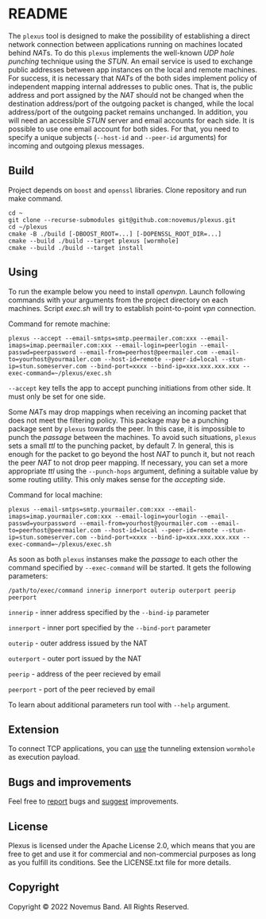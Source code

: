 # README

The `plexus` tool is designed to make the possibility of establishing a direct network connection between applications running on machines located behind *NAT*s. To do this `plexus` implements the well-known *UDP hole punching* technique using the *STUN*. An email service is used to exchange public addresses between app instances on the local and remote machines. For success, it is necessary that *NAT*s of the both sides implement policy of independent mapping internal addresses to public ones. That is, the public address and port assigned by the *NAT* should not be changed when the destination address/port of the outgoing packet is changed, while the local address/port of the outgoing packet remains unchanged. In addition, you will need an accessible *STUN* server and email accounts for each side. It is possible to use one email account for both sides. For that, you need to specify a unique subjects (`--host-id` and `--peer-id` arguments) for incoming and outgoing plexus messages.

## Build

Project depends on `boost` and `openssl` libraries. Clone repository and run make command.

```console
cd ~
git clone --recurse-submodules git@github.com:novemus/plexus.git
cd ~/plexus
cmake -B ./build [-DBOOST_ROOT=...] [-DOPENSSL_ROOT_DIR=...]
cmake --build ./build --target plexus [wormhole]
cmake --build ./build --target install
```

## Using

To run the example below you need to install *openvpn*. Launch following commands with your arguments from the project directory on each machines. Script *exec.sh* will try to establish point-to-point *vpn* connection.

Command for remote machine:
```console
plexus --accept --email-smtps=smtp.peermailer.com:xxx --email-imaps=imap.peermailer.com:xxx --email-login=peerlogin --email-passwd=peerpassword --email-from=peerhost@peermailer.com --email-to=yourhost@yourmailer.com --host-id=remote --peer-id=local --stun-ip=stun.someserver.com --bind-port=xxxx --bind-ip=xxx.xxx.xxx.xxx --exec-command=~/plexus/exec.sh
```

`--accept` key tells the app to accept punching initiations from other side. It must only be set for one side.

Some *NAT*s may drop mappings when receiving an incoming packet that does not meet the filtering policy. This package may be a punching package sent by `plexus` towards the peer. In this case, it is impossible to punch the *passage* between the machines. To avoid such situations, `plexus` sets a small *ttl* to the punching packet, by default 7. In general, this is enough for the packet to go beyond the host *NAT* to punch it, but not reach the peer *NAT* to not drop peer mapping. If necessary, you can set a more appropriate *ttl* using the `--punch-hops` argument, defining a suitable value by some routing utility. This only makes sense for the *accepting* side.

Command for local machine:
```console
plexus --email-smtps=smtp.yourmailer.com:xxx --email-imaps=imap.yourmailer.com:xxx --email-login=yourlogin --email-passwd=yourpassword --email-from=yourhost@yourmailer.com --email-to=peerhost@peermailer.com --host-id=local --peer-id=remote --stun-ip=stun.someserver.com --bind-port=xxxx --bind-ip=xxx.xxx.xxx.xxx --exec-command=~/plexus/exec.sh
```

As soon as both `plexus` instanses make the *passage* to each other the command specified by `--exec-command` will be started. It gets the following parameters:

```console
/path/to/exec/command innerip innerport outerip outerport peerip peerport
```

`innerip` - inner address specified by the `--bind-ip` parameter

`innerport` - inner port specified by the `--bind-port` parameter

`outerip` - outer address issued by the NAT

`outerport` - outer port issued by the NAT

`peerip` - address of the peer recieved by email

`peerport` - port of the peer recieved by email

To learn about additional parameters run tool with `--help` argument.

## Extension

To connect TCP applications, you can [use](https://github.com/novemus/wormhole) the tunneling extension `wormhole` as execution payload.

## Bugs and improvements

Feel free to [report](https://github.com/novemus/plexus/issues) bugs and [suggest](https://github.com/novemus/plexus/issues) improvements. 

## License

Plexus is licensed under the Apache License 2.0, which means that you are free to get and use it for commercial and non-commercial purposes as long as you fulfill its conditions. See the LICENSE.txt file for more details.

## Copyright

Copyright © 2022 Novemus Band. All Rights Reserved.
